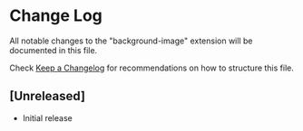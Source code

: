 # Change Log

All notable changes to the "background-image" extension will be documented in this file.

Check [Keep a Changelog](http://keepachangelog.com/) for recommendations on how to structure this file.

## [Unreleased]

- Initial release